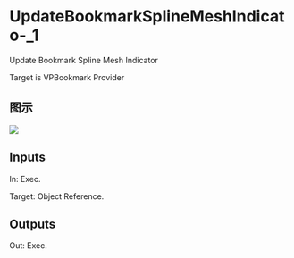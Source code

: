 # UpdateBookmarkSplineMeshIndicato-_1

Update Bookmark Spline Mesh Indicator

Target is VPBookmark Provider

## 图示

![]($-20221218-18121644.png)

## Inputs

In: Exec.

Target: Object Reference.  

## Outputs

Out: Exec.


